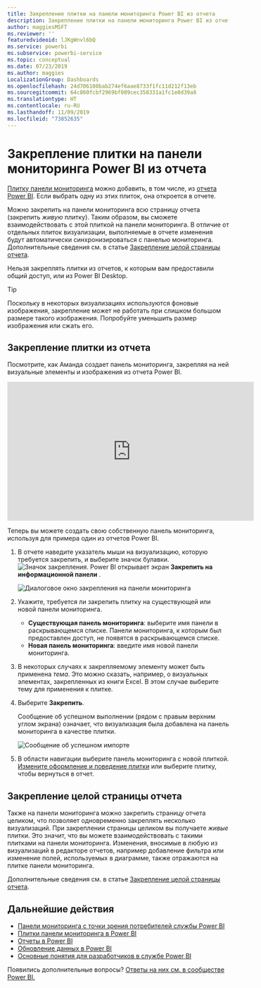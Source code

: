 ```yaml
---
title: Закрепление плитки на панели мониторинга Power BI из отчета
description: Закрепление плитки на панели мониторинга Power BI из отчета.
author: maggiesMSFT
ms.reviewer: ''
featuredvideoid: lJKgWnvl6bQ
ms.service: powerbi
ms.subservice: powerbi-service
ms.topic: conceptual
ms.date: 07/23/2019
ms.author: maggies
LocalizationGroup: Dashboards
ms.openlocfilehash: 24d706108bab274ef6aae8733f1fc11d212f13eb
ms.sourcegitcommit: 64c860fcbf2969bf089cec358331a1fc1e0d39a8
ms.translationtype: HT
ms.contentlocale: ru-RU
ms.lasthandoff: 11/09/2019
ms.locfileid: "73852635"
---
```

# <a name="pin-a-tile-to-a-power-bi-dashboard-from-a-report"></a>Закрепление плитки на панели мониторинга Power BI из отчета

[Плитку панели мониторинга](consumer/end-user-tiles.md) можно добавить, в том числе, из [отчета Power BI](consumer/end-user-reports.md). Если выбрать одну из этих плиток, она откроется в отчете.

Можно закрепить на панели мониторинга всю страницу отчета (закрепить *живую* плитку). Таким образом, вы сможете взаимодействовать с этой плиткой на панели мониторинга. В отличие от отдельных плиток визуализации, выполняемые в отчете изменения будут автоматически синхронизироваться с панелью мониторинга. Дополнительные сведения см. в статье [Закрепление целой страницы отчета](#pin-an-entire-report-page).

Нельзя закреплять плитки из отчетов, к которым вам предоставили общий доступ, или из Power BI Desktop. 

> [!TIP]
> Поскольку в некоторых визуализациях используются фоновые изображения, закрепление может не работать при слишком большом размере такого изображения. Попробуйте уменьшить размер изображения или сжать его.  
> 
> 

## <a name="pin-a-tile-from-a-report"></a>Закрепление плитки из отчета
Посмотрите, как Аманда создает панель мониторинга, закрепляя на ней визуальные элементы и изображения из отчета Power BI.
    

<iframe width="560" height="315" src="https://www.youtube.com/embed/lJKgWnvl6bQ" frameborder="0" allowfullscreen></iframe>

Теперь вы можете создать свою собственную панель мониторинга, используя для примера один из отчетов Power BI.

1. В отчете наведите указатель мыши на визуализацию, которую требуется закрепить, и выберите значок булавки. ![Значок закрепления](media/service-dashboard-pin-tile-from-report/pbi_pintile_small.png). Power BI открывает экран **Закрепить на информационной панели** .
   
     ![Диалоговое окно закрепления на панели мониторинга](media/service-dashboard-pin-tile-from-report/pbi_themes2.png)
2. Укажите, требуется ли закрепить плитку на существующей или новой панели мониторинга.
   
   * **Существующая панель мониторинга**: выберите имя панели в раскрывающемся списке. Панели мониторинга, к которым был предоставлен доступ, не появятся в раскрывающемся списке.
   * **Новая панель мониторинга**: введите имя новой панели мониторинга.
3. В некоторых случаях к закрепляемому элементу может быть применена *тема*. Это можно сказать, например, о визуальных элементах, закрепленных из книги Excel. В этом случае выберите тему для применения к плитке.
4. Выберите **Закрепить**.
   
   Сообщение об успешном выполнении (рядом с правым верхним углом экрана) означает, что визуализация была добавлена на панель мониторинга в качестве плитки.
   
   ![Сообщение об успешном импорте](media/service-dashboard-pin-tile-from-report/pinsuccess.png)
5. В области навигации выберите панель мониторинга с новой плиткой. [Измените оформление и поведение плитки](service-dashboard-edit-tile.md) или выберите плитку, чтобы вернуться в отчет.

## <a name="pin-an-entire-report-page"></a>Закрепление целой страницы отчета
Также на панели мониторинга можно закрепить страницу отчета целиком, что позволяет одновременно закреплять несколько визуализаций. При закреплении страницы целиком вы получаете *живые* плитки. Это значит, что вы можете взаимодействовать с такими плитками на панели мониторинга. Изменения, вносимые в любую из визуализаций в редакторе отчетов, например добавление фильтра или изменение полей, используемых в диаграмме, также отражаются на плитке панели мониторинга.  

Дополнительные сведения см. в статье [Закрепление целой страницы отчета](service-dashboard-pin-live-tile-from-report.md).

## <a name="next-steps"></a>Дальнейшие действия
- [Панели мониторинга с точки зрения потребителей службы Power BI](consumer/end-user-dashboards.md)
- [Плитки панели мониторинга в Power BI](consumer/end-user-tiles.md)
- [Отчеты в Power BI](consumer/end-user-reports.md)
- [Обновление данных в Power BI](refresh-data.md)
- [Основные понятия для разработчиков в службе Power BI](service-basic-concepts.md)

Появились дополнительные вопросы? [Ответы на них см. в сообществе Power BI.](https://community.powerbi.com/)

